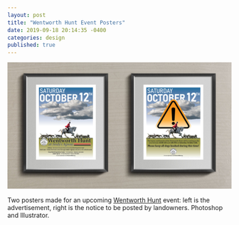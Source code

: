```yaml
---
layout: post
title: "Wentworth Hunt Event Posters"
date: 2019-09-18 20:14:35 -0400
categories: design
published: true
---
```


![Image](/images/2019-09-18.jpg)

Two posters made for an upcoming [Wentworth Hunt](http://wentworthhunt.org/) event: left is the advertisement, right is the notice to be posted by landowners. Photoshop and Illustrator.